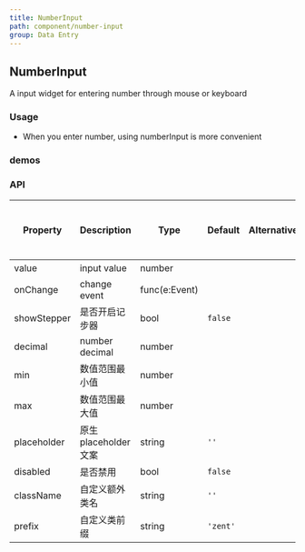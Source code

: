 ```yaml
---
title: NumberInput
path: component/number-input
group: Data Entry
---
```


## NumberInput

A input widget for entering number through mouse or keyboard

### Usage

- When you enter number, using numberInput is more convenient

### demos

### API

| Property           | Description              | Type            | Default      | Alternative                     | 是否必填 |
| ------------ | --------------- | ------------- | -------- | ----------------------- | ---- |
| value        | input value             | number        |          |                         | 否    |
| onChange     | change event        | func(e:Event) |          |                         | 否    |
| showStepper  | 是否开启记步器         | bool        | `false` |                        | 否    |
| decimal      | number decimal           | number        |          |                         | 否    |
| min      | 数值范围最小值            | number        |          |                         | 否    |
| max      | 数值范围最大值            | number        |          |                         | 否    |
| placeholder  | 原生placeholder文案 | string        | `''`     |                         | 否    |
| disabled     | 是否禁用            | bool          | `false`  |                         | 否    |
| className    | 自定义额外类名        | string        | `''`     |                         | 否    |
| prefix       | 自定义类前缀         | string        | `'zent'` |                         | 否    |

<style>
.zent-number-input-wrapper {
	width: 200px;
	margin-bottom: 20px;
}
</style>
